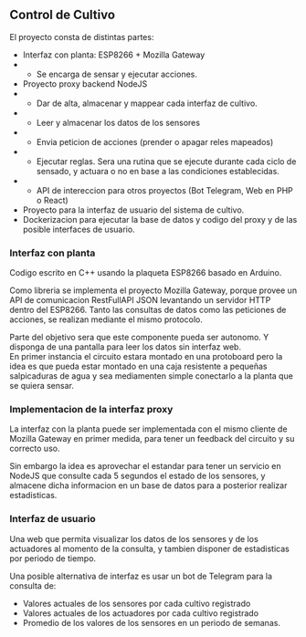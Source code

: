 ## Control de Cultivo

El proyecto consta de distintas partes:

 - Interfaz con planta: ESP8266 + Mozilla Gateway
 - - Se encarga de sensar y ejecutar acciones.
 - Proyecto proxy backend NodeJS
 - - Dar de alta, almacenar y mappear cada interfaz de cultivo.
 - - Leer y almacenar los datos de los sensores
 - - Envia peticion de acciones (prender o apagar reles mapeados)
 - - Ejecutar reglas. Sera una rutina que se ejecute durante cada ciclo de sensado, y actuara o no en base a las condiciones establecidas.
 - - API de intereccion para otros proyectos (Bot Telegram, Web en PHP o React)
 - Proyecto para la interfaz de usuario del sistema de cultivo.
 - Dockerizacion para ejecutar la base de datos y codigo del proxy y de las posible interfaces de usuario.


### Interfaz con planta

Codigo escrito en C++ usando la plaqueta ESP8266 basado en Arduino.

Como libreria se implementa el proyecto Mozilla Gateway, porque provee un API de comunicacion RestFullAPI JSON levantando un servidor HTTP dentro del ESP8266.
Tanto las consultas de datos como las peticiones de acciones, se realizan mediante el mismo protocolo.

Parte del objetivo sera que este componente pueda ser autonomo. Y disponga de una pantalla para leer los datos sin interfaz web.   
En primer instancia el circuito estara montado en una protoboard pero la idea es que pueda estar montado en una caja resistente a pequeñas salpicaduras de agua y sea mediamenten simple conectarlo a la planta que se quiera sensar.

### Implementacion de la interfaz proxy

La interfaz con la planta puede ser implementada con el mismo cliente de Mozilla Gateway en primer medida, para tener un feedback del circuito y su correcto uso.   

Sin embargo la idea es aprovechar el estandar para tener un servicio en NodeJS que consulte cada 5 segundos el estado de los sensores, y almacene dicha informacion en un base de datos para a posterior realizar estadisticas.   

### Interfaz de usuario

Una web que permita visualizar los datos de los sensores y de los actuadores al momento de la consulta, y tambien disponer de estadisticas por periodo de tiempo.

Una posible alternativa de interfaz es usar un bot de Telegram para la consulta de:
 - Valores actuales de los sensores por cada cultivo registrado
 - Valores actuales de los actuadores por cada cultivo registrado
 - Promedio de los valores de los sensores en un periodo de semanas.